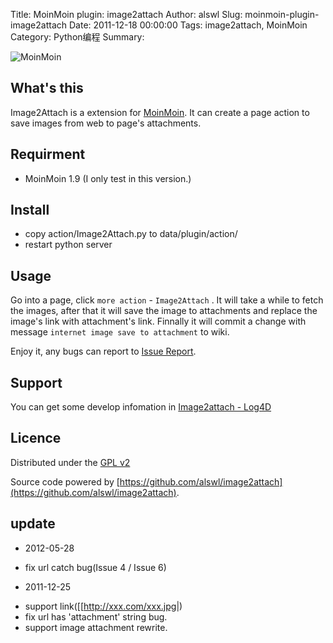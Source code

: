 Title: MoinMoin plugin: image2attach
Author: alswl
Slug: moinmoin-plugin-image2attach
Date: 2011-12-18 00:00:00
Tags: image2attach, MoinMoin
Category: Python编程
Summary: 


![MoinMoin](http://upload-log4d.qiniudn.com/2011/12/moinmoin.png)

## What's this ##

Image2Attach is a extension for [MoinMoin](http://moinmo.in).
It can create a page action to save images from web to page's attachments.

## Requirment ##

* MoinMoin 1.9 (I only test in this version.)

## Install ##

* copy action/Image2Attach.py to data/plugin/action/
* restart python server

## Usage ##

Go into a page, click `more action` - `Image2Attach` .
It will take a while to fetch the images,
after that it will save the image to attachments and replace the
image's link with attachment's link.
Finnally it will commit a change with message
`internet image save to attachment` to wiki.

Enjoy it, any bugs can report to
[Issue Report](https://github.com/alswl/image2attach/issues).

## Support ##

You can get some develop infomation in
[Image2attach - Log4D](http://log4d.com/tag/image2attach)

## Licence ##

Distributed under the [GPL v2](http://www.gnu.org/licenses/gpl-2.0.htmwl)

Source code powered by [https://github.com/alswl/image2attach](https://github.com/alswl/image2attach).

## update ##

* 2012-05-28
 + fix url catch bug(Issue 4 / Issue 6)
* 2011-12-25 
 + support link([[http://xxx.com/xxx.jpg|)
 + fix url has 'attachment' string bug.
 + support image attachment rewrite.
